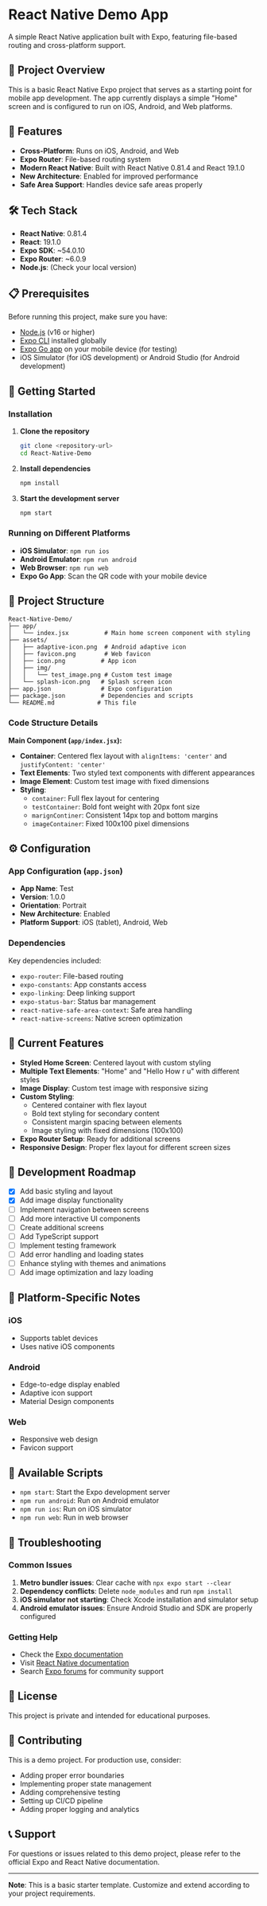 # React Native Demo App

A simple React Native application built with Expo, featuring file-based routing and cross-platform support.

## 📱 Project Overview

This is a basic React Native Expo project that serves as a starting point for mobile app development. The app currently displays a simple "Home" screen and is configured to run on iOS, Android, and Web platforms.

## 🚀 Features

- **Cross-Platform**: Runs on iOS, Android, and Web
- **Expo Router**: File-based routing system
- **Modern React Native**: Built with React Native 0.81.4 and React 19.1.0
- **New Architecture**: Enabled for improved performance
- **Safe Area Support**: Handles device safe areas properly

## 🛠️ Tech Stack

- **React Native**: 0.81.4
- **React**: 19.1.0
- **Expo SDK**: ~54.0.10
- **Expo Router**: ~6.0.9
- **Node.js**: (Check your local version)

## 📋 Prerequisites

Before running this project, make sure you have:

- [Node.js](https://nodejs.org/) (v16 or higher)
- [Expo CLI](https://docs.expo.dev/get-started/installation/) installed globally
- [Expo Go app](https://expo.dev/client) on your mobile device (for testing)
- iOS Simulator (for iOS development) or Android Studio (for Android development)

## 🚀 Getting Started

### Installation

1. **Clone the repository**
   ```bash
   git clone <repository-url>
   cd React-Native-Demo
   ```

2. **Install dependencies**
   ```bash
   npm install
   ```

3. **Start the development server**
   ```bash
   npm start
   ```

### Running on Different Platforms

- **iOS Simulator**: `npm run ios`
- **Android Emulator**: `npm run android`
- **Web Browser**: `npm run web`
- **Expo Go App**: Scan the QR code with your mobile device

## 📁 Project Structure

```
React-Native-Demo/
├── app/
│   └── index.jsx          # Main home screen component with styling
├── assets/
│   ├── adaptive-icon.png  # Android adaptive icon
│   ├── favicon.png        # Web favicon
│   ├── icon.png          # App icon
│   ├── img/
│   │   └── test_image.png # Custom test image
│   └── splash-icon.png   # Splash screen icon
├── app.json              # Expo configuration
├── package.json          # Dependencies and scripts
└── README.md            # This file
```

### Code Structure Details

**Main Component (`app/index.jsx`):**
- **Container**: Centered flex layout with `alignItems: 'center'` and `justifyContent: 'center'`
- **Text Elements**: Two styled text components with different appearances
- **Image Element**: Custom test image with fixed dimensions
- **Styling**: 
  - `container`: Full flex layout for centering
  - `testContainer`: Bold font weight with 20px font size
  - `marignContiner`: Consistent 14px top and bottom margins
  - `imageContainer`: Fixed 100x100 pixel dimensions

## ⚙️ Configuration

### App Configuration (`app.json`)

- **App Name**: Test
- **Version**: 1.0.0
- **Orientation**: Portrait
- **New Architecture**: Enabled
- **Platform Support**: iOS (tablet), Android, Web

### Dependencies

Key dependencies included:
- `expo-router`: File-based routing
- `expo-constants`: App constants access
- `expo-linking`: Deep linking support
- `expo-status-bar`: Status bar management
- `react-native-safe-area-context`: Safe area handling
- `react-native-screens`: Native screen optimization

## 🎨 Current Features

- **Styled Home Screen**: Centered layout with custom styling
- **Multiple Text Elements**: "Home" and "Hello How r u" with different styles
- **Image Display**: Custom test image with responsive sizing
- **Custom Styling**: 
  - Centered container with flex layout
  - Bold text styling for secondary content
  - Consistent margin spacing between elements
  - Image styling with fixed dimensions (100x100)
- **Expo Router Setup**: Ready for additional screens
- **Responsive Design**: Proper flex layout for different screen sizes

## 🚧 Development Roadmap

- [x] Add basic styling and layout
- [x] Add image display functionality
- [ ] Implement navigation between screens
- [ ] Add more interactive UI components
- [ ] Create additional screens
- [ ] Add TypeScript support
- [ ] Implement testing framework
- [ ] Add error handling and loading states
- [ ] Enhance styling with themes and animations
- [ ] Add image optimization and lazy loading

## 📱 Platform-Specific Notes

### iOS
- Supports tablet devices
- Uses native iOS components

### Android
- Edge-to-edge display enabled
- Adaptive icon support
- Material Design components

### Web
- Responsive web design
- Favicon support

## 🔧 Available Scripts

- `npm start`: Start the Expo development server
- `npm run android`: Run on Android emulator
- `npm run ios`: Run on iOS simulator
- `npm run web`: Run in web browser

## 🐛 Troubleshooting

### Common Issues

1. **Metro bundler issues**: Clear cache with `npx expo start --clear`
2. **Dependency conflicts**: Delete `node_modules` and run `npm install`
3. **iOS simulator not starting**: Check Xcode installation and simulator setup
4. **Android emulator issues**: Ensure Android Studio and SDK are properly configured

### Getting Help

- Check the [Expo documentation](https://docs.expo.dev/)
- Visit [React Native documentation](https://reactnative.dev/)
- Search [Expo forums](https://forums.expo.dev/) for community support

## 📄 License

This project is private and intended for educational purposes.

## 👥 Contributing

This is a demo project. For production use, consider:
- Adding proper error boundaries
- Implementing proper state management
- Adding comprehensive testing
- Setting up CI/CD pipeline
- Adding proper logging and analytics

## 📞 Support

For questions or issues related to this demo project, please refer to the official Expo and React Native documentation.

---

**Note**: This is a basic starter template. Customize and extend according to your project requirements.
